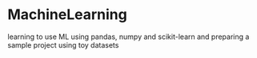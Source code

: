 # MachineLearning
learning to use ML using pandas, numpy and scikit-learn and preparing a sample project using toy datasets
